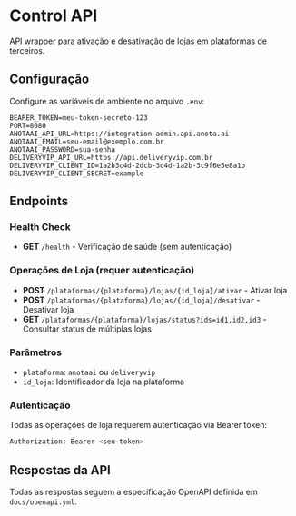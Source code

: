 # Control API

API wrapper para ativação e desativação de lojas em plataformas de terceiros.

## Configuração

Configure as variáveis de ambiente no arquivo `.env`:

```env
BEARER_TOKEN=meu-token-secreto-123
PORT=8080
ANOTAAI_API_URL=https://integration-admin.api.anota.ai
ANOTAAI_EMAIL=seu-email@exemplo.com.br
ANOTAAI_PASSWORD=sua-senha
DELIVERYVIP_API_URL=https://api.deliveryvip.com.br
DELIVERYVIP_CLIENT_ID=1a2b3c4d-2dcb-3c4d-1a2b-3c9f6e5e8a1b
DELIVERYVIP_CLIENT_SECRET=example
```

## Endpoints

### Health Check
- **GET** `/health` - Verificação de saúde (sem autenticação)

### Operações de Loja (requer autenticação)
- **POST** `/plataformas/{plataforma}/lojas/{id_loja}/ativar` - Ativar loja
- **POST** `/plataformas/{plataforma}/lojas/{id_loja}/desativar` - Desativar loja  
- **GET** `/plataformas/{plataforma}/lojas/status?ids=id1,id2,id3` - Consultar status de múltiplas lojas

### Parâmetros
- `plataforma`: `anotaai` ou `deliveryvip`
- `id_loja`: Identificador da loja na plataforma

### Autenticação
Todas as operações de loja requerem autenticação via Bearer token:

```bash
Authorization: Bearer <seu-token>
```

## Respostas da API

Todas as respostas seguem a especificação OpenAPI definida em `docs/openapi.yml`.